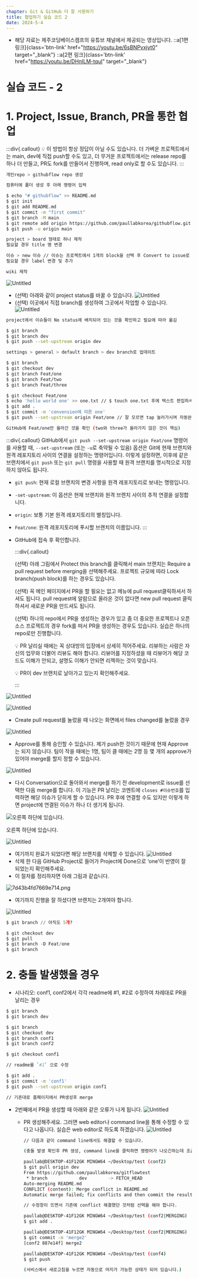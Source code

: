 ```yaml
---
chapter: Git & GitHub 더 잘 사용하기
title: 협업하기 실습 코드 2
date: 2024-5-4
---
```


- 해당 자료는 제주코딩베이스캠프의 유튜브 채널에서 제공되는 영상입니다.
  ::a[1편 링크]{class='btn-link' href="https://youtu.be/6sBNPvxjyt0" target="\_blank"}
  ::a[2편 링크]{class='btn-link' href="https://youtu.be/DHnILM-tquI" target="\_blank"}

# 실습 코드 - 2

# 1. Project, Issue, Branch, PR을 통한 협업

:::div{.callout}
💡 이 방법이 항상 정답이 아닐 수도 있습니다. 더 가벼운 프로젝트에서는 main, dev에 직접 push할 수도 있고, 더 무거운 프로젝트에서는 release repo를 하나 더 만들고, PR도 fork를 만들어서 진행하며, read only로 할 수도 있습니다.
:::

```bash
개인repo > githubflow repo 생성

컴퓨터에 폴더 생성 후 아래 명령어 입력

$ echo "# githubflow" >> README.md
$ git init
$ git add README.md
$ git commit -m "first commit"
$ git branch -M main
$ git remote add origin https://github.com/paullabkorea/githubflow.git
$ git push -u origin main

project > board 형태로 하나 제작
필요할 경우 title 명 변경

이슈 > new 이슈 // 이슈는 프로젝트에서 1개의 block을 선택 후 Convert to issue로 바꿀 수 있습니다.
필요할 경우 label 변경 및 추가

wiki 제작
```

![Untitled](/images/github/chapter05-2/Untitled.png)

- (선택) 아래와 같이 project status를 바꿀 수 있습니다.
  ![Untitled](/images/github/chapter05-2/Untitled%201.png)
- (선택) 이곳에서 직접 branch를 생성하여 그곳에서 작업할 수 있습니다.
  ![Untitled](/images/github/chapter05-2/Untitled%202.png)

```bash
project에서 이슈들이 No status에 배치되어 있는 것을 확인하고 필요에 따라 옮김

$ git branch
$ git branch dev
$ git push --set-upstream origin dev

settings > general > default branch > dev branch로 업데이트

$ git branch
$ git checkout dev
$ git branch Feat/one
$ git branch Feat/two
$ git branch Feat/three

$ git checkout Feat/one
$ echo 'hello world one' >> one.txt // $ touch one.txt 후에 텍스트 편집하셔도 됩니다.
$ git add .
$ git commit -m 'convension에 따른 one'
$ git push --set-upstream origin Feat/one // 잘 모르면 tap 눌러가시며 자동완성

GitHub에 Feat/one만 올라간 것을 확인 (two와 three가 올라가지 않은 것이 핵심)
```

:::div{.callout}
GitHub에서 `git push --set-upstream origin Feat/one` 명령어를 사용할 때, `--set-upstream` (또는 `-u`로 축약될 수 있음) 옵션은 Git에 현재 브랜치와 원격 레포지토리 사이의 연결을 설정하는 명령어입니다. 이렇게 설정하면, 이후에 같은 브랜치에서 `git push` 또는 `git pull` 명령을 사용할 때 원격 브랜치를 명시적으로 지정하지 않아도 됩니다.

- `git push`: 현재 로컬 브랜치의 변경 사항을 원격 레포지토리로 보내는 명령입니다.
- `-set-upstream`: 이 옵션은 현재 브랜치와 원격 브랜치 사이의 추적 연결을 설정합니다.
- `origin`: 보통 기본 원격 레포지토리의 별칭입니다.
- `Feat/one`: 원격 레포지토리에 푸시할 브랜치의 이름입니다.
  :::

- GitHub에 접속 후 확인합니다.

  :::div{.callout}

  (선택) 아래 그림에서 Protect this branch를 클릭해서 main 브랜치는 Require a pull request before merging을 선택해주세요. 프로젝트 규모에 따라 Lock branch(push block)를 하는 경우도 있습니다.

  (선택) 꼭 메인 페이지에서 PR을 할 필요는 없고 메뉴에 pull request클릭하셔서 하셔도 됩니다. pull request에 알람으로 올라온 것이 없다면 new pull request 클릭하셔서 새로운 PR을 만드셔도 됩니다.

  (선택) 하나의 repo에서 PR을 생성하는 경우가 있고 좀 더 중요한 프로젝트나 오픈소스 프로젝트의 경우 fork를 떠서 PR을 생성하는 경우도 있습니다. 실습은 하나의 repo로만 진행합니다.

  💡 PR 날리실 때에는 꼭 상대방의 입장에서 상세히 적어주세요. 리뷰하는 사람은 자신의 업무와 더불어 리뷰도 해야 합니다. 리뷰어를 지정하셨을 때 리뷰어가 해당 코드도 이해가 안되고, 설명도 이해가 안되면 리젝하는 것이 맞습니다.

  💡 PR이 dev 브랜치로 날아가고 있는지 확인해주세요.

  :::

![Untitled](/images/github/chapter05-2/Untitled%203.png)

![Untitled](/images/github/chapter05-2/Untitled%204.png)

- Create pull request를 눌렀을 때 나오는 화면에서 files changed를 눌렀을 경우

![Untitled](/images/github/chapter05-2/Untitled%205.png)

- Approve를 통해 승인할 수 있습니다. 제가 push한 것이기 때문에 현재 Approve는 되지 않습니다. 팀이 작을 때에는 1명, 팀이 클 때에는 2명 등 몇 개의 approve가 있어야 merge를 할지 정할 수 있습니다.

![Untitled](/images/github/chapter05-2/Untitled%206.png)

- 다시 Conversation으로 돌아와서 merge를 하기 전 development로 issue를 선택한 다음 merge를 합니다. 이 기능은 PR 날리는 코멘트에 `closes #이슈번호`를 입력하면 해당 이슈가 닫히게 할 수 있습니다. PR 후에 연결할 수도 있지만 이렇게 하면 project에 연결된 이슈가 하나 더 생기게 됩니다.

![오른쪽 하단에 있습니다.](/images/github/chapter05-2/Untitled%207.png)

오른쪽 하단에 있습니다.

![Untitled](/images/github/chapter05-2/Untitled%208.png)

- 여기까지 완료가 되었다면 해당 브랜치를 삭제할 수 있습니다.
  ![Untitled](/images/github/chapter05-2/Untitled%209.png)
- 삭제 한 다음 GitHub Project로 들어가 Project에 Done으로 ‘one’이 반영이 잘 되었는지 확인해주세요.
- 이 절차를 정리하자면 아래 그림과 같습니다.

![7d43b4fd7669e714.png](/images/github/chapter05-2/7d43b4fd7669e714.png)

- 여기까지 진행을 잘 하셨다면 브랜치는 2개여야 합니다.

![Untitled](/images/github/chapter05-2/Untitled%2010.png)

```python
$ git branch // 아직도 5개?

$ git checkout dev
$ git pull
$ git branch -D Feat/one
$ git branch
```

# 2. 충돌 발생했을 경우

- 시나리오: conf1, conf2에서 각각 readme에 #1, #2로 수정하여 차례대로 PR을 날리는 경우

```bash
$ git branch
$ git branch dev

$ git branch
$ git checkout dev
$ git branch conf1
$ git branch conf2

$ git checkout conf1

// readme를 `#1` 으로 수정

$ git add .
$ git commit -m 'conf1'
$ git push --set-upstream origin conf1

// 기존대로 홈페이지에서 PR생성후 merge
```

- 2번째에서 PR을 생성할 때 아래와 같은 오류가 나게 됩니다.
  ![Untitled](/images/github/chapter05-2/Untitled%2011.png)

  - PR 생성해주세요. 그러면 web editor나 command line을 통해 수정할 수 있다고 나옵니다. 실습은 web editor로 하도록 하겠습니다.
    ![Untitled](/images/github/chapter05-2/Untitled%2012.png)

    ```bash
    // 다음과 같이 command line에서도 해결할 수 있습니다.

    (충돌 발생 확인후 PR 생성, command line을 클릭하면 명령어가 나오긴하는데 조금 다릅니다.)

    paullab@DESKTOP-41F12GK MINGW64 ~/Desktop/test (conf2)
    $ git pull origin dev
    From https://github.com/paullabkorea/gitflowtest
     * branch            dev        -> FETCH_HEAD
    Auto-merging README.md
    CONFLICT (content): Merge conflict in README.md
    Automatic merge failed; fix conflicts and then commit the result.

    // 수정창이 뜨면서 기존에 conflict 해결했던 것처럼 선택을 해야 합니다.

    paullab@DESKTOP-41F12GK MINGW64 ~/Desktop/test (conf2|MERGING)
    $ git add .

    paullab@DESKTOP-41F12GK MINGW64 ~/Desktop/test (conf2|MERGING)
    $ git commit -m 'merge2'
    [conf2 887e14f] merge2

    paullab@DESKTOP-41F12GK MINGW64 ~/Desktop/test (conf4)
    $ git push

    (서비스에서 새로고침을 누르면 자동으로 머지가 가능한 상태가 되어 있습니다.)
    ```
